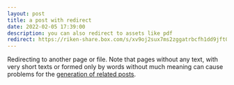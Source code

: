 ```yaml
---
layout: post
title: a post with redirect
date: 2022-02-05 17:39:00
description: you can also redirect to assets like pdf
redirect: https://riken-share.box.com/s/xv9oj2sux7ms2zggatrbcfh1dd9jft0r
---
```


Redirecting to another page or file. Note that pages without any text, with very short texts or formed only by words without much meaning can cause problems for the [generation of related posts](https://github.com/jekyll/classifier-reborn/issues/64#issuecomment-221651255).

